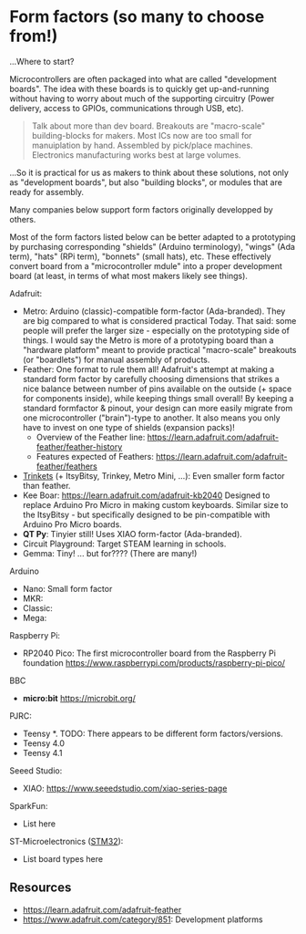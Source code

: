 [STM32]: <https://www.st.com/en/microcontrollers-microprocessors/stm32-32-bit-arm-cortex-mcus.html>
[SparkFun]: <https://www.sparkfun.com/>

# Form factors (so many to choose from!)
<!----------------------------------------------------------------------------->
...Where to start?

Microcontrollers are often packaged into what are called "development boards".
The idea with these boards is to quickly get up-and-running without having to
worry about much of the supporting circuitry (Power delivery, access to GPIOs,
communications through USB, etc).

> Talk about more than dev board. Breakouts are "macro-scale" building-blocks for makers.
Most ICs now are too small for manuiplation by hand. Assembled by pick/place machines.
Electronics manufacturing works best at large volumes.

...So it is practical for us as makers to think about these solutions, not only
as "development boards", but also "building blocks", or modules that are ready for assembly.

Many companies below support form factors originally developped by others.

Most of the form factors listed below can be better adapted to a prototyping by
purchasing corresponding "shields" (Arduino terminology), "wings" (Ada term),
"hats" (RPi term), "bonnets" (small hats), etc. These effectively
convert board from a "microcontroller mdule" into a proper development board
(at least, in terms of what most makers likely see things).


<!----------------------------------------------------------------------------->
Adafruit:
- Metro: Arduino (classic)-compatible form-factor (Ada-branded). They are big
  compared to what is considered practical Today. That said: some people will
  prefer the larger size - especially on the prototyping side of things.
  I would say the Metro is more of a prototyping board than a "hardware platform"
  meant to provide practical "macro-scale" breakouts (or "boardlets") for manual
  assembly of products.
- Feather: One format to rule them all! Adafruit's attempt at making a standard
  form factor by carefully choosing dimensions that strikes a nice balance
  between number of pins available on the outside (+ space for components inside),
  while keeping things small overall! By keeping a standard formfactor & pinout,
  your design can more easily migrate from one microcontroller ("brain")-type to
  another. It also means you only have to invest on one type of shields (expansion packs)!
  - Overview of the Feather line: <https://learn.adafruit.com/adafruit-feather/feather-history>
  - Features expected of Feathers: <https://learn.adafruit.com/adafruit-feather/feathers>
- [Trinkets](https://www.adafruit.com/category/261) (+ ItsyBitsy, Trinkey, Metro Mini, ...):
  Even smaller form factor than feather.
- Kee Boar: <https://learn.adafruit.com/adafruit-kb2040> Designed to replace Arduino Pro Micro
  in making custom keyboards. Similar size to the ItsyBitsy - but specifically
  designed to be pin-compatible with Arduino Pro Micro boards.
- **QT Py**: Tinyier still! Uses XIAO form-factor (Ada-branded).
- Circuit Playground: Target STEAM learning in schools.
- Gemma: Tiny! ... but for????
(There are many!)

Arduino
- Nano: Small form factor
- MKR:
- Classic:
- Mega:

Raspberry Pi:
- RP2040 Pico: The first microcontroller board from the Raspberry Pi foundation
  <https://www.raspberrypi.com/products/raspberry-pi-pico/>

BBC
- **micro:bit** <https://microbit.org/>

PJRC:
- Teensy \*. TODO: There appears to be different form factors/versions.
- Teensy 4.0
- Teensy 4.1


Seeed Studio:
- XIAO: <https://www.seeedstudio.com/xiao-series-page>

SparkFun:
- List here

ST-Microelectronics ([STM32]):
- List board types here

## Resources
<!----------------------------------------------------------------------------->
- <https://learn.adafruit.com/adafruit-feather>
- <https://www.adafruit.com/category/851>: Development platforms